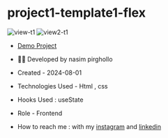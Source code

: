 # project1-template1-flex



![view-t1](https://github.com/Nasim1380p/project1-template1-flex/assets/155636802/027cb01a-98f2-4683-b1fc-81455f01826f)
![view2-t1](https://github.com/Nasim1380p/project1-template1-flex/assets/155636802/a225379f-4ac9-4450-88e2-1b5b12e382d7)

- [Demo Project](https://nasim1380p.github.io/project1-template1-flex/)

- 👩‍🎓 Developed by nasim pirghollo

- Created - 2024-08-01

- Technologies Used - Html , css 

- Hooks Used : useState 

- Role - Frontend

- How to reach me : with my [instagram](https://www.instagram.com/nasim-pirghollo-web) and [linkedin](https://www.linkedin.com/in/nasim-pirghollo-a783952a9/)
